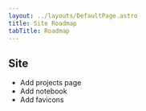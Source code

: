 ```yaml
---
layout: ../layouts/DefaultPage.astro
title: Site Roadmap
tabTitle: Roadmap
---
```


## Site

- Add projects page
- Add notebook
- Add favicons